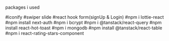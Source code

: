 packages i used

#iconify
#swiper slide
#react hook form(signUp & Login)
#npm i lottie-react
#npm install next-auth
#npm i bcrypt
#npm i @tanstack/react-query
#npm install react-hot-toast
#npm i mongodb
#npm install @tanstack/react-table
#npm i react-rating-stars-component
